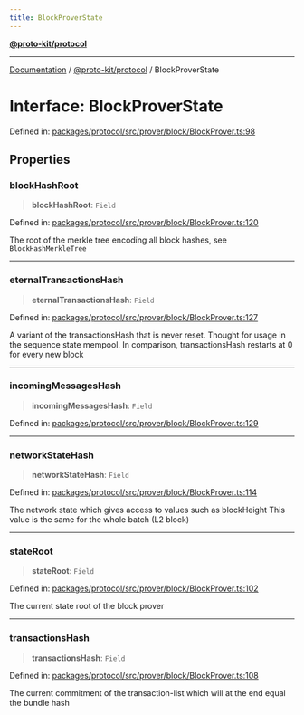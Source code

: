 ```yaml
---
title: BlockProverState
---
```


[**@proto-kit/protocol**](../README.md)

***

[Documentation](../../../README.md) / [@proto-kit/protocol](../README.md) / BlockProverState

# Interface: BlockProverState

Defined in: [packages/protocol/src/prover/block/BlockProver.ts:98](https://github.com/proto-kit/framework/blob/4d6b3b6da51b3edee0fbf25ce72c1f59ec61e891/packages/protocol/src/prover/block/BlockProver.ts#L98)

## Properties

### blockHashRoot

> **blockHashRoot**: `Field`

Defined in: [packages/protocol/src/prover/block/BlockProver.ts:120](https://github.com/proto-kit/framework/blob/4d6b3b6da51b3edee0fbf25ce72c1f59ec61e891/packages/protocol/src/prover/block/BlockProver.ts#L120)

The root of the merkle tree encoding all block hashes,
see `BlockHashMerkleTree`

***

### eternalTransactionsHash

> **eternalTransactionsHash**: `Field`

Defined in: [packages/protocol/src/prover/block/BlockProver.ts:127](https://github.com/proto-kit/framework/blob/4d6b3b6da51b3edee0fbf25ce72c1f59ec61e891/packages/protocol/src/prover/block/BlockProver.ts#L127)

A variant of the transactionsHash that is never reset.
Thought for usage in the sequence state mempool.
In comparison, transactionsHash restarts at 0 for every new block

***

### incomingMessagesHash

> **incomingMessagesHash**: `Field`

Defined in: [packages/protocol/src/prover/block/BlockProver.ts:129](https://github.com/proto-kit/framework/blob/4d6b3b6da51b3edee0fbf25ce72c1f59ec61e891/packages/protocol/src/prover/block/BlockProver.ts#L129)

***

### networkStateHash

> **networkStateHash**: `Field`

Defined in: [packages/protocol/src/prover/block/BlockProver.ts:114](https://github.com/proto-kit/framework/blob/4d6b3b6da51b3edee0fbf25ce72c1f59ec61e891/packages/protocol/src/prover/block/BlockProver.ts#L114)

The network state which gives access to values such as blockHeight
This value is the same for the whole batch (L2 block)

***

### stateRoot

> **stateRoot**: `Field`

Defined in: [packages/protocol/src/prover/block/BlockProver.ts:102](https://github.com/proto-kit/framework/blob/4d6b3b6da51b3edee0fbf25ce72c1f59ec61e891/packages/protocol/src/prover/block/BlockProver.ts#L102)

The current state root of the block prover

***

### transactionsHash

> **transactionsHash**: `Field`

Defined in: [packages/protocol/src/prover/block/BlockProver.ts:108](https://github.com/proto-kit/framework/blob/4d6b3b6da51b3edee0fbf25ce72c1f59ec61e891/packages/protocol/src/prover/block/BlockProver.ts#L108)

The current commitment of the transaction-list which
will at the end equal the bundle hash
